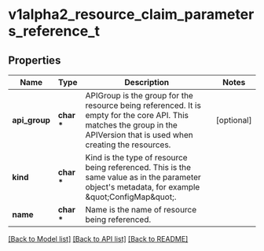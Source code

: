 # v1alpha2_resource_claim_parameters_reference_t

## Properties
Name | Type | Description | Notes
------------ | ------------- | ------------- | -------------
**api_group** | **char \*** | APIGroup is the group for the resource being referenced. It is empty for the core API. This matches the group in the APIVersion that is used when creating the resources. | [optional] 
**kind** | **char \*** | Kind is the type of resource being referenced. This is the same value as in the parameter object&#39;s metadata, for example \&quot;ConfigMap\&quot;. | 
**name** | **char \*** | Name is the name of resource being referenced. | 

[[Back to Model list]](../README.md#documentation-for-models) [[Back to API list]](../README.md#documentation-for-api-endpoints) [[Back to README]](../README.md)


